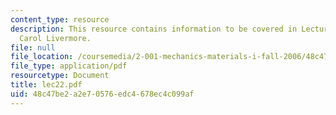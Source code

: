 ```yaml
---
content_type: resource
description: This resource contains information to be covered in Lecture 22 by Prof.
  Carol Livermore.
file: null
file_location: /coursemedia/2-001-mechanics-materials-i-fall-2006/48c47be2a2e70576edc4678ec4c099af_lec22.pdf
file_type: application/pdf
resourcetype: Document
title: lec22.pdf
uid: 48c47be2-a2e7-0576-edc4-678ec4c099af
---
```

